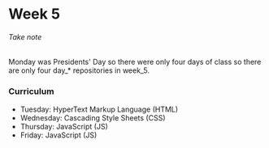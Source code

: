 # Week 5

###### Take note

Monday was Presidents' Day so there were only four days of class so there are only four day_* repositories in week_5.

### Curriculum

- Tuesday: HyperText Markup Language (HTML)
- Wednesday: Cascading Style Sheets (CSS)
- Thursday: JavaScript (JS)
- Friday: JavaScript (JS)
